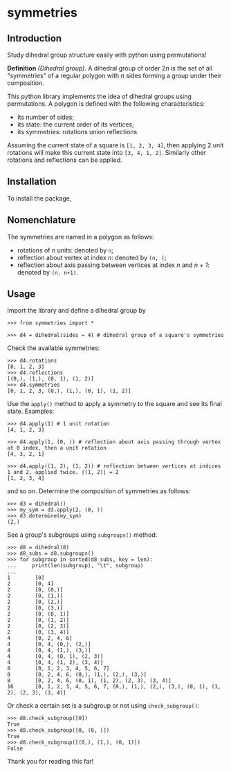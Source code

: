 # symmetries

## Introduction

Study dihedral group structure easily with python using permutations!

**Definition** *(Dihedral group)*. A dihedral group of order 2*n* is the set of all "symmetries" of a regular polygon with *n* sides forming a group under their composition.

This python library implements the idea of dihedral groups using permutations. A polygon is defined with the following characteristics:
- its number of sides;
- its state: the current order of its vertices;
- its symmetries: rotations union reflections.

Assuming the current state of a square is `[1, 2, 3, 4]`, then applying 2 unit rotations will make this current state into `[3, 4, 1, 2]`. Similarly other rotations and reflections can be applied.

## Installation
To install the package, 

## Nomenchlature

The symmetries are named in a polygon as follows:
- rotations of *n* units: denoted by `n`;
- reflection about vertex at index *n*: denoted by `(n, )`;
- reflection about axis passing between vertices at index *n* and *n + 1*: denoted by `(n, n+1)`.

## Usage

Import the library and define a dihedral group by

```
>>> from symmetries import *

>>> d4 = dihedral(sides = 4) # dihedral group of a square's symmetries
```

Check the available symmetries:

```
>>> d4.rotations
[0, 1, 2, 3]
>>> d4.reflections
[(0,), (1,), (0, 1), (1, 2)]
>>> d4.symmetries
[0, 1, 2, 3, (0,), (1,), (0, 1), (1, 2)]
```

Use the `apply()` method to apply a symmetry to the square and see its final state. Examples:

```
>>> d4.apply(1) # 1 unit rotation
[4, 1, 2, 3]

>>> d4.apply(1, (0, )) # reflection about axis passing through vertex at 0 index, then a unit rotation
[4, 3, 2, 1]

>>> d4.apply((1, 2), (1, 2)) # reflection between vertices at indices 1 and 2, applied twice. |(1, 2)| = 2
[1, 2, 3, 4]
```

and so on. Determine the composition of symmetries as follows:

```
>>> d3 = dihedral()
>>> my_sym = d3.apply(2, (0, ))
>>> d3.determine(my_sym)
(2,)
```

See a group's subgroups using `subgroups()` method:

```
>>> d8 = dihedral(8)
>>> d8_subs = d8.subgroups()
>>> for subgroup in sorted(d8_subs, key = len):
...     print(len(subgroup), "\t", subgroup)
...
1        [0]
2        [0, 4]
2        [0, (0,)]
2        [0, (1,)]
2        [0, (2,)]
2        [0, (3,)]
2        [0, (0, 1)]
2        [0, (1, 2)]
2        [0, (2, 3)]
2        [0, (3, 4)]
4        [0, 2, 4, 6]
4        [0, 4, (0,), (2,)]
4        [0, 4, (1,), (3,)]
4        [0, 4, (0, 1), (2, 3)]
4        [0, 4, (1, 2), (3, 4)]
8        [0, 1, 2, 3, 4, 5, 6, 7]
8        [0, 2, 4, 6, (0,), (1,), (2,), (3,)]
8        [0, 2, 4, 6, (0, 1), (1, 2), (2, 3), (3, 4)]
16       [0, 1, 2, 3, 4, 5, 6, 7, (0,), (1,), (2,), (3,), (0, 1), (1, 2), (2, 3), (3, 4)]
```

Or check a certain set is a subgroup or not using `check_subgroup()`:

```
>>> d8.check_subgroup([0])
True
>>> d8.check_subgroup([0, (0, )])
True
>>> d8.check_subgroup([(0,), (1,), (0, 1)])
False
```

Thank you for reading this far!